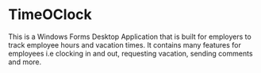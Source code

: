 # TimeOClock
This is a Windows Forms Desktop Application that is built for employers to track employee hours and vacation times. It contains many features for employees i.e clocking in and out, requesting vacation, sending comments and more.
